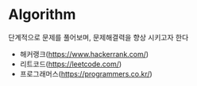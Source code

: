 # Algorithm

단계적으로 문제를 풀어보며, 문제해결력을 향상 시키고자 한다
- 해커랭크(https://www.hackerrank.com/)
- 리트코드(https://leetcode.com/)
- 프로그래머스(https://programmers.co.kr/)
